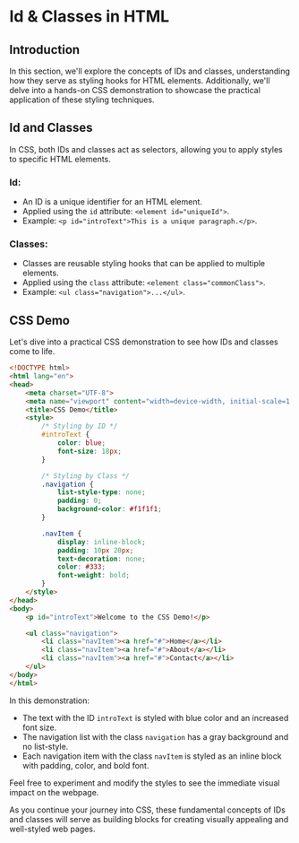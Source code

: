 # Id & Classes in HTML

## Introduction

In this section, we'll explore the concepts of IDs and classes, understanding how they serve as styling hooks for HTML elements. Additionally, we'll delve into a hands-on CSS demonstration to showcase the practical application of these styling techniques.

## Id and Classes

In CSS, both IDs and classes act as selectors, allowing you to apply styles to specific HTML elements.

### Id:

- An ID is a unique identifier for an HTML element.
- Applied using the `id` attribute: `<element id="uniqueId">`.
- Example: `<p id="introText">This is a unique paragraph.</p>`.

### Classes:

- Classes are reusable styling hooks that can be applied to multiple elements.
- Applied using the `class` attribute: `<element class="commonClass">`.
- Example: `<ul class="navigation">...</ul>`.

## CSS Demo

Let's dive into a practical CSS demonstration to see how IDs and classes come to life.

```html
<!DOCTYPE html>
<html lang="en">
<head>
    <meta charset="UTF-8">
    <meta name="viewport" content="width=device-width, initial-scale=1.0">
    <title>CSS Demo</title>
    <style>
        /* Styling by ID */
        #introText {
            color: blue;
            font-size: 18px;
        }

        /* Styling by Class */
        .navigation {
            list-style-type: none;
            padding: 0;
            background-color: #f1f1f1;
        }

        .navItem {
            display: inline-block;
            padding: 10px 20px;
            text-decoration: none;
            color: #333;
            font-weight: bold;
        }
    </style>
</head>
<body>
    <p id="introText">Welcome to the CSS Demo!</p>

    <ul class="navigation">
        <li class="navItem"><a href="#">Home</a></li>
        <li class="navItem"><a href="#">About</a></li>
        <li class="navItem"><a href="#">Contact</a></li>
    </ul>
</body>
</html>
```

In this demonstration:
- The text with the ID `introText` is styled with blue color and an increased font size.
- The navigation list with the class `navigation` has a gray background and no list-style.
- Each navigation item with the class `navItem` is styled as an inline block with padding, color, and bold font.

Feel free to experiment and modify the styles to see the immediate visual impact on the webpage.

As you continue your journey into CSS, these fundamental concepts of IDs and classes will serve as building blocks for creating visually appealing and well-styled web pages.